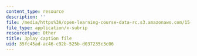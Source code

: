 ```yaml
---
content_type: resource
description: ''
file: /media/https%3A/open-learning-course-data-rc.s3.amazonaws.com/15-071-the-analytics-edge-spring-2017/35fc45adac46c92b525bd037235c3c06_xPneVSOZERk.srt
file_type: application/x-subrip
resourcetype: Other
title: 3play caption file
uid: 35fc45ad-ac46-c92b-525b-d037235c3c06
---
```

